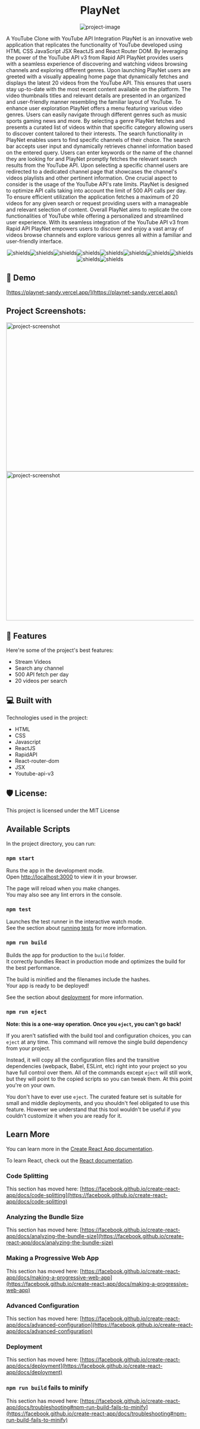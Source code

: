 <h1 align="center" id="title">PlayNet</h1>

<p align="center"><img src="https://socialify.git.ci/arkapg211002/PlayNet/image?language=1&amp;name=1&amp;owner=1&amp;pattern=Floating%20Cogs&amp;stargazers=1&amp;theme=Light" alt="project-image"></p>

<p id="description">A YouTube Clone with YouTube API Integration PlayNet is an innovative web application that replicates the functionality of YouTube developed using HTML CSS JavaScript JSX ReactJS and React Router DOM. By leveraging the power of the YouTube API v3 from Rapid API PlayNet provides users with a seamless experience of discovering and watching videos browsing channels and exploring different genres. Upon launching PlayNet users are greeted with a visually appealing home page that dynamically fetches and displays the latest 20 videos from the YouTube API. This ensures that users stay up-to-date with the most recent content available on the platform. The video thumbnails titles and relevant details are presented in an organized and user-friendly manner resembling the familiar layout of YouTube. To enhance user exploration PlayNet offers a menu featuring various video genres. Users can easily navigate through different genres such as music sports gaming news and more. By selecting a genre PlayNet fetches and presents a curated list of videos within that specific category allowing users to discover content tailored to their interests. The search functionality in PlayNet enables users to find specific channels of their choice. The search bar accepts user input and dynamically retrieves channel information based on the entered query. Users can enter keywords or the name of the channel they are looking for and PlayNet promptly fetches the relevant search results from the YouTube API. Upon selecting a specific channel users are redirected to a dedicated channel page that showcases the channel's videos playlists and other pertinent information. One crucial aspect to consider is the usage of the YouTube API's rate limits. PlayNet is designed to optimize API calls taking into account the limit of 500 API calls per day. To ensure efficient utilization the application fetches a maximum of 20 videos for any given search or request providing users with a manageable and relevant selection of content. Overall PlayNet aims to replicate the core functionalities of YouTube while offering a personalized and streamlined user experience. With its seamless integration of the YouTube API v3 from Rapid API PlayNet empowers users to discover and enjoy a vast array of videos browse channels and explore various genres all within a familiar and user-friendly interface.</p>

<p align="center"><img src="https://img.shields.io/github/license/arkapg211002/PlayNet" alt="shields"><img src="https://img.shields.io/github/contributors/arkapg211002/PlayNet" alt="shields"><img src="https://img.shields.io/github/commit-activity/t/arkapg211002/PlayNet" alt="shields"><img src="https://img.shields.io/github/languages/count/arkapg211002/PlayNet" alt="shields"><img src="https://img.shields.io/github/languages/top/arkapg211002/PlayNet" alt="shields"><img src="https://img.shields.io/website?up_message=online&amp;up_color=blue&amp;down_message=offline&amp;down_color=lightgrey&amp;url=https%3A%2F%2Fplaynet-sandy.vercel.app%2F&amp;style=flat&amp;logo=appveyor&amp;logoColor=violet&amp;label=healthiness&amp;labelColor=abcdef&amp;color=fedcba&amp;cacheSeconds=3600" alt="shields"><img src="https://img.shields.io/github/deployments/arkapg211002/PlayNet/vercel" alt="shields"><img src="https://img.shields.io/github/languages/code-size/arkapg211002/PlayNet" alt="shields"><img src="https://img.shields.io/github/directory-file-count/arkapg211002/PlayNet" alt="shields"><img src="https://img.shields.io/github/repo-size/arkapg211002/PlayNet" alt="shields"></p>

<h2>🚀 Demo</h2>

[https://playnet-sandy.vercel.app/](https://playnet-sandy.vercel.app/)

<h2>Project Screenshots:</h2>

<img src="https://raw.githubusercontent.com/arkapg211002/PlayNet/main/2023-06-24%20(4).png" alt="project-screenshot" width="1000" height="400/">

<img src="https://raw.githubusercontent.com/arkapg211002/PlayNet/main/2023-06-24%20(3).png" alt="project-screenshot" width="1000" height="400/">

  
  
<h2>🧐 Features</h2>

Here're some of the project's best features:

*   Stream Videos
*   Search any channel
*   500 API fetch per day
*   20 videos per search

  
  
<h2>💻 Built with</h2>

Technologies used in the project:

*   HTML
*   CSS
*   Javascript
*   ReactJS
*   RapidAPI
*   React-router-dom
*   JSX
*   Youtube-api-v3

<h2>🛡️ License:</h2>

This project is licensed under the MIT License

## Available Scripts

In the project directory, you can run:

### `npm start`

Runs the app in the development mode.\
Open [http://localhost:3000](http://localhost:3000) to view it in your browser.

The page will reload when you make changes.\
You may also see any lint errors in the console.

### `npm test`

Launches the test runner in the interactive watch mode.\
See the section about [running tests](https://facebook.github.io/create-react-app/docs/running-tests) for more information.

### `npm run build`

Builds the app for production to the `build` folder.\
It correctly bundles React in production mode and optimizes the build for the best performance.

The build is minified and the filenames include the hashes.\
Your app is ready to be deployed!

See the section about [deployment](https://facebook.github.io/create-react-app/docs/deployment) for more information.

### `npm run eject`

**Note: this is a one-way operation. Once you `eject`, you can't go back!**

If you aren't satisfied with the build tool and configuration choices, you can `eject` at any time. This command will remove the single build dependency from your project.

Instead, it will copy all the configuration files and the transitive dependencies (webpack, Babel, ESLint, etc) right into your project so you have full control over them. All of the commands except `eject` will still work, but they will point to the copied scripts so you can tweak them. At this point you're on your own.

You don't have to ever use `eject`. The curated feature set is suitable for small and middle deployments, and you shouldn't feel obligated to use this feature. However we understand that this tool wouldn't be useful if you couldn't customize it when you are ready for it.

## Learn More

You can learn more in the [Create React App documentation](https://facebook.github.io/create-react-app/docs/getting-started).

To learn React, check out the [React documentation](https://reactjs.org/).

### Code Splitting

This section has moved here: [https://facebook.github.io/create-react-app/docs/code-splitting](https://facebook.github.io/create-react-app/docs/code-splitting)

### Analyzing the Bundle Size

This section has moved here: [https://facebook.github.io/create-react-app/docs/analyzing-the-bundle-size](https://facebook.github.io/create-react-app/docs/analyzing-the-bundle-size)

### Making a Progressive Web App

This section has moved here: [https://facebook.github.io/create-react-app/docs/making-a-progressive-web-app](https://facebook.github.io/create-react-app/docs/making-a-progressive-web-app)

### Advanced Configuration

This section has moved here: [https://facebook.github.io/create-react-app/docs/advanced-configuration](https://facebook.github.io/create-react-app/docs/advanced-configuration)

### Deployment

This section has moved here: [https://facebook.github.io/create-react-app/docs/deployment](https://facebook.github.io/create-react-app/docs/deployment)

### `npm run build` fails to minify

This section has moved here: [https://facebook.github.io/create-react-app/docs/troubleshooting#npm-run-build-fails-to-minify](https://facebook.github.io/create-react-app/docs/troubleshooting#npm-run-build-fails-to-minify)
